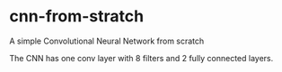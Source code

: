 # cnn-from-stratch
A simple Convolutional Neural Network from scratch

The CNN has one conv layer with 8 filters and 2 fully connected layers.
